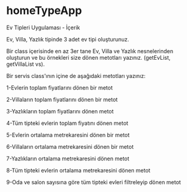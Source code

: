 # homeTypeApp
Ev Tipleri Uygulaması - İçerik

Ev, Villa, Yazlık tipinde 3 adet ev tipi oluşturunuz.

Bir class içerisinde en az 3er tane Ev, Villa ve Yazlık nesnelerinden oluşturun ve bu örnekleri size dönen metotları yazınız. (getEvList, getVillaList vs).

Bir servis class'ının içine de aşağıdaki metotları yazınız:

1-Evlerin toplam fiyatlarını dönen bir metot

2-Villaların toplam fiyatlarını dönen bir metot

3-Yazlıkların toplam fiyatlarını dönen metot

4-Tüm tipteki evlerin toplam fiyatını dönen metot

5-Evlerin ortalama metrekaresini dönen bir metot

6-Villaların ortalama metrekaresini dönen bir metot

7-Yazlıkların ortalama metrekaresini dönen metot

8-Tüm tipteki evlerin ortalama metrekaresini dönen metot

9-Oda ve salon sayısına göre tüm tipteki evleri filtreleyip dönen metot

